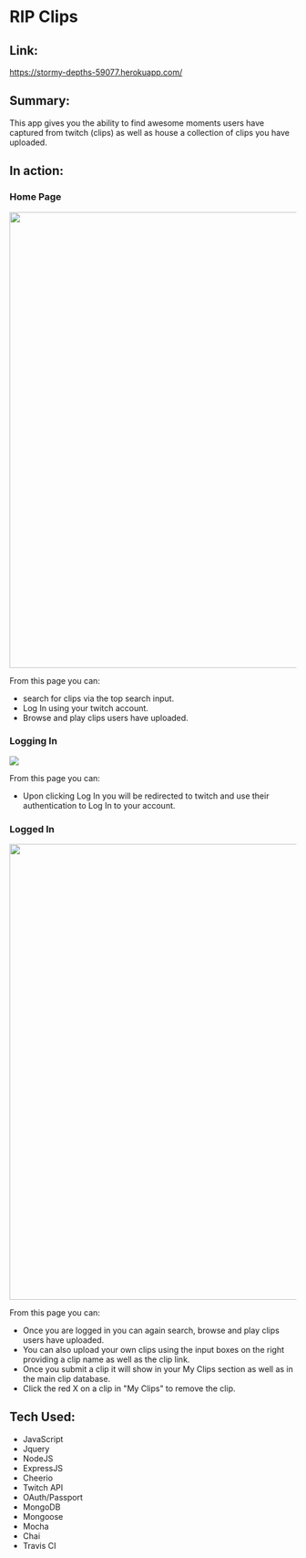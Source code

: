# RIP Clips

## Link:
https://stormy-depths-59077.herokuapp.com/

## Summary:
This app gives you the ability to find awesome moments users have captured from twitch (clips) as well as house a collection of clips you have uploaded.

## In action:
### Home Page
<img src='https://i.imgur.com/pWbU6na.png' width='800'>

From this page you can: 
* search for clips via the top search input.
* Log In using your twitch account.
* Browse and play clips users have uploaded.

### Logging In
<img src='https://raw.githubusercontent.com/kuwood/top-clips/master/readme_images/twitch_auth.png'>

From this page you can: 
* Upon clicking Log In you will be redirected to twitch and use their authentication to Log In to your account.

### Logged In
<img src='https://i.imgur.com/GtMDYFT.png' width='800'>

From this page you can: 
* Once you are logged in you can again search, browse and play clips users have uploaded.
* You can also upload your own clips using the input boxes on the right providing a clip name as well as the clip link.
* Once you submit a clip it will show in your My Clips section as well as in the main clip database.
* Click the red X on a clip in "My Clips" to remove the clip.


## Tech Used:
* JavaScript
* Jquery
* NodeJS
* ExpressJS
* Cheerio
* Twitch API
* OAuth/Passport
* MongoDB
* Mongoose
* Mocha
* Chai
* Travis CI
